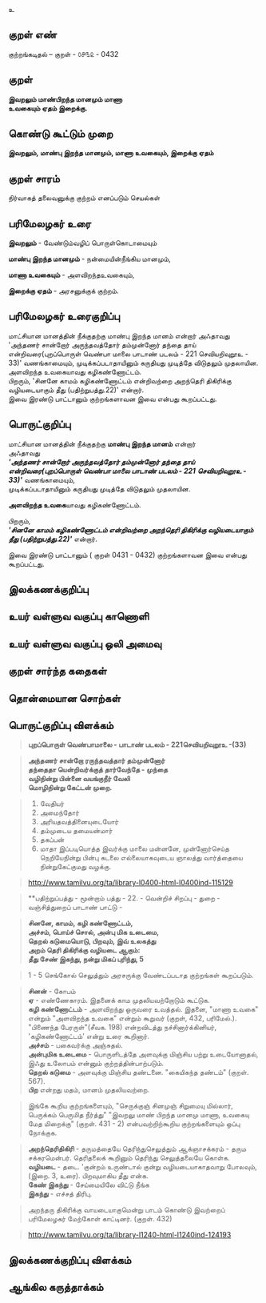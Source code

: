 உ

## குறள் எண் 

குற்றங்கடிதல் – குறள் - ௦௪௩௨ - 0432  

## குறள் 

**இவறலும் மாண்பிறந்த மானமும் மாணா  
உவகையும் ஏதம் இறைக்கு.**

## கொண்டு கூட்டும் முறை

**இவறலும், மாண்பு இறந்த மானமும், மாணா உவகையும், இறைக்கு ஏதம்**

## குறள் சாரம் 

நிர்வாகத் தலைவனுக்கு குற்றம் எனப்படும் செயல்கள்   

## பரிமேலழகர் உரை

**இவறலும்** - வேண்டும்வழிப் பொருள்கொடாமையும்  

**மாண்பு இறந்த மானமும்** - நன்மையின்நீங்கிய மானமும்,  

**மாணா உவகையும்** - அளவிறந்தஉவகையும்,  

**இறைக்கு ஏதம்** - அரசனுக்குக் குற்றம்.  

## பரிமேலழகர் உரைகுறிப்பு   

மாட்சியான மானத்தின் நீக்குதற்கு மாண்பு இறந்த மானம் என்றார் அஃதாவது 'அந்தணர் சான்றோர் அருந்தவத்தோர் தம்முன்னோர் தந்தை தாய் என்றிவரை(புறப்பொருள் வெண்பா மாலை பாடாண் படலம் - 221 செவியறிவுறூஉ - 33)' வணங்காமையும், முடிக்கப்படாதாயினும் கருதியது முடித்தே விடுதலும் முதலாயின.  
அளவிறந்த உவகையாவது கழிகண்ணோட்டம்.   
பிறரும், 'சினனே காமம் கழிகண்ணோட்டம் என்றிவற்றை அறந்தெரி திகிரிக்கு வழியடையாகும் தீது (பதிற்றுபத்து.22)' என்றார்.  
இவை இரண்டு பாட்டானும் குற்றங்களாவன இவை என்பது கூறப்பட்டது.    

## பொருட்குறிப்பு 

மாட்சியான மானத்தின் நீக்குதற்கு **மாண்பு இறந்த மானம்** என்றார்   
அஃதாவது   
_**'அந்தணர் சான்றோர் அருந்தவத்தோர் தம்முன்னோர் தந்தை தாய் என்றிவரை(புறப்பொருள் வெண்பா மாலை பாடாண் படலம் - 221 செவியறிவுறூஉ - 33)'**_ வணங்காமையும்,  
முடிக்கப்படாதாயினும் கருதியது முடித்தே விடுதலும் முதலாயின.  

**அளவிறந்த உவகை**யாவது கழிகண்ணோட்டம்.   

பிறரும்,  
_**'சினனே காமம் கழிகண்ணோட்டம் என்றிவற்றை அறந்தெரி திகிரிக்கு வழியடையாகும் தீது (பதிற்றுபத்து.22)'**_ என்றார்.   

இவை இரண்டு பாட்டானும் ( குறள் 0431 - 0432) குற்றங்களாவன இவை என்பது கூறப்பட்டது.    

## இலக்கணக்குறிப்பு  


## உயர் வள்ளுவ வகுப்பு காணொளி


## உயர் வள்ளுவ வகுப்பு ஒலி அமைவு 

 
## குறள் சார்ந்த கதைகள் 


## தொன்மையான சொற்கள்


## பொருட்குறிப்பு விளக்கம்

>**புறப்பொருள் வெண்பாமாலை - பாடாண் படலம் - 221செவியறிவுறூஉ -(33)**  

>**அந்தணர் சான்றோ ரருந்தவத்தார் தம்முன்னோர்  
>தந்தைதா யென்றிவர்க்குத் தார்வேந்தே - முந்தை  
>வழிநின்று பின்னை வயங்குநீர் வேலி  
>மொழிநின்று கேட்டன் முறை.**  


>1. வேதியர்  
>2. அமைந்தோர்  
>3. அரியதவத்தினையுடையோர்  
>4. தம்முடைய தமையன்மார்   
>5. தகப்பன்  
>6. மாதா இப்படியொத்த இவர்க்கு மாலை மன்னனே, முன்னோர்செய்த நெறியேநின்று பின்பு கடலை எல்லையாகவுடைய ஞாலத்து வார்த்தையை நின்றுகேட்குமது வழக்கு.  

>http://www.tamilvu.org/ta/library-l0400-html-l0400ind-115129  


>**பதிற்றுப்பத்து - மூன்றாம் பத்து - 22. - வென்றிச் சிறப்பு 	- துறை - வஞ்சித்துறைப் பாடாண் பாட்டு -   

>**சினனே, காமம், கழி கண்ணோட்டம்,  
>அச்சம், பொய்ச் சொல், அன்பு மிக உடைமை,  
>தெறல் கடுமையொடு, பிறவும், இவ் உலகத்து  
>அறம் தெரி திகிரிக்கு வழியடை ஆகும்:  
>தீது சேண் இகந்து, நன்று மிகப் புரிந்து,   	5**  

>1 - 5 செங்கோல் செலுத்தும் அரசருக்கு வேண்டப்படாத குற்றங்கள் கூறப்படும்.  

>**சினன்** - கோபம்  
>**ஏ** - எண்ணேகாரம். இதனைக் காம முதலியவற்றோடும் கூட்டுக.   
>**கழி கண்ணோட்டம்** - அளவிறந்து ஒருவரை உவத்தல். இதனை, "மாணா உவகை" என்றும் "அளவிறந்த உவகை" என்றும் கூறுவர் (குறள், 432, பரிமேல்.). "பிணைந்த பேரருள்"(சீவக. 198) என்றவிடத்து நச்சினார்க்கினியர், 'கழிகண்ணோட்டம்' என்று உரை கூறினார்.  
>**அச்சம்** - பகைவர்க்கு அஞ்சுதல்.   
>**அன்புமிக உடைமை** - பொருளிடத்தே அளவுக்கு மிஞ்சிய பற்று உடையோனாதல், இஃது உலோபம் என்னும் குற்றத்தின்பாற்படும்.  
>**தெறல் கடுமை** - அளவுக்கு மிஞ்சிய தண்டனை. "கையிகந்த தண்டம்" (குறள். 567).  
>**பிற** என்றது மதம், மானம் முதலியவற்றை.  

>இங்கே கூறிய குற்றங்களையும், "செருக்குஞ் சினமுஞ் சிறுமையு மில்லார், பெருக்கம் பெருமித நீர்த்து" "இவறலு மாண் பிறந்த மானமு மாணா, உவகையு மேத மிறைக்கு" (குறள். 431 - 2) என்பவற்றிற்கூறிய குற்றங்களையும் ஒப்பு நோக்குக.  

>**அறந்தெரிதிகிரி** - தருமத்தையே தெரிந்துசெலுத்தும் ஆக்ஞாசக்கரம் - தரும சக்கரமென்பர். தெரிதலைக் கூறினும் தெரிந்து செலுத்தலையே கொள்க.     
>**வழியடை** - தடை. 'குன்றம் உருண்டால் குன்று வழியடையாகாதவாறு போலவும், (இறை. 3, உரை). பிறவுமாகிய தீது என்க.   
>**கேண் இகந்து** - சேய்மையிலே விட்டு நீங்க     
>**இகந்து** - எச்சத் திரிபு.  

>அறந்தரு திகிரிக்கு வாயடையாகுமென்று பாடம் கொண்டு இவற்றைப் பரிமேலழகர் மேற்கோள் காட்டினர். (குறள். 432)  

>http://www.tamilvu.org/ta/library-l1240-html-l1240ind-124193



## இலக்கணக்குறிப்பு விளக்கம்


## ஆங்கில கருத்தாக்கம் 


